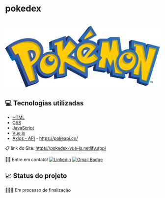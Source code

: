 # pokedex
<h1 align="center">
  <img src="src/assets/img/pokemon.svg" height="200px" alt="Pokemon"/>
</h1>

## 💻 Tecnologias utilizadas

- [HTML]()
- [CSS]()
- [JavaScript]()
- [Vue.js]()
- [Axios - API]() - https://pokeapi.co/

📋 link do Site: https://pokedex-vue-js.netlify.app/

👋🏽 Entre em contato!
[![Linkedin](https://img.shields.io/badge/-GabrielAssana-blue?style=flat-square&logo=Linkedin&logoColor=white&link=https://www.linkedin.com/in/gabriel-vieira-assana-62405414a/)](https://www.linkedin.com/in/gabriel-vieira-assana-62405414a/)
[![Gmail Badge](https://img.shields.io/badge/-gabrielhhz2@gmail.com-c14438?style=flat-square&logo=Gmail&logoColor=white&link=mailto:tgmarinho@gmail.com)](mailto:gabrielhhz2@gmail.com)

## 📈 Status do projeto
👨🏻‍💻 Em processo de finalização
